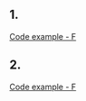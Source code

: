 ## 1. 


[Code example - F](https://github.com/eclairsameal/Level-3_Python/blob/main/homework16/Fenrir/homework16_1.py)



## 2. 


[Code example - F](https://github.com/eclairsameal/Level-3_Python/blob/main/homework16/Fenrir/homework16_2.py)



